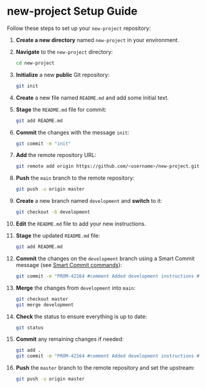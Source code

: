 # new-project Setup Guide

Follow these steps to set up your `new-project` repository:

1. **Create a new directory** named `new-project` in your environment.
2. **Navigate** to the `new-project` directory:

   ```bash
   cd new-project
   ```
3. **Initialize** a new **public** Git repository:

   ```bash
   git init
   ```
4. **Create** a new file named `README.md` and add some initial text.
5. **Stage** the `README.md` file for commit:

   ```bash
   git add README.md
   ```
6. **Commit** the changes with the message `init`:

   ```bash
   git commit -m "init"
   ```
7. **Add** the remote repository URL:

   ```bash
   git remote add origin https://github.com/<username>/new-project.git
   ```
8. **Push** the `main` branch to the remote repository:

   ```bash
   git push -u origin master
   ```
9. **Create** a new branch named `development` and **switch** to it:

   ```bash
   git checkout -b development
   ```
10. **Edit** the `README.md` file to add your new instructions.
11. **Stage** the updated `README.md` file:

    ```bash
    git add README.md
    ```
12. **Commit** the changes on the `development` branch using a Smart Commit message (see [Smart Commit commands](https://support.atlassian.com/jira-software-cloud/docs/process-issues-with-smart-commits/#Smart-Commit-commands)):

    ```bash
    git commit -m "PROM-42164 #comment Added development instructions #time 1h"
    ```
13. **Merge** the changes from `development` into `main`:

    ```bash
    git checkout master
    git merge development
    ```
14. **Check** the status to ensure everything is up to date:

    ```bash
    git status
    ```
15. **Commit** any remaining changes if needed:

    ```bash
    git add .
    git commit -m "PROM-42164 #comment Added development instructions #time 1h"
    ```
16. **Push** the `master` branch to the remote repository and set the upstream:

    ```bash
    git push -u origin master
    ```